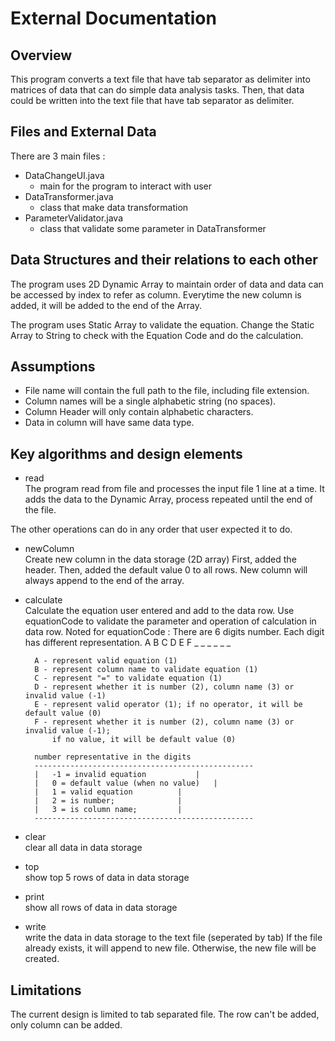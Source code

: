 # External Documentation

## Overview

This program converts a text file that have tab separator as delimiter 
into matrices of data that can do simple data analysis tasks. 
Then, that data could be written into the text file that have tab separator
as delimiter.

## Files and External Data

There are 3 main files :
* DataChangeUI.java
	* main for the program to interact with user
* DataTransformer.java
	* class that make data transformation
* ParameterValidator.java
	* class that validate some parameter in DataTransformer

## Data Structures and their relations to each other

The program uses 2D Dynamic Array to maintain order of data 
and data can be accessed by index to refer as column.
Everytime the new column is added, it will be added to the end of the Array.

The program uses Static Array to validate the equation.
Change the Static Array to String to check with the Equation Code
and do the calculation.

## Assumptions

* File name will contain the full path to the file, including file extension.
* Column names will be a single alphabetic string (no spaces).
* Column Header will only contain alphabetic characters.
* Data in column will have same data type.

## Key algorithms and design elements

* read\
The program read from file and processes the input file 1 line at a time. 
It adds the data to the Dynamic Array, process repeated until the end of the file.

The other operations can do in any order that user expected it to do.
* newColumn\
	Create new column in the data storage (2D array)
	First, added the header. Then, added the default value 0 to all rows.
	New column will always append to the end of the array.
* calculate\
	Calculate the equation user entered and add to the data row.
	Use equationCode to validate the parameter and operation of calculation in data row.
	Noted for equationCode :
		There are 6 digits number. Each digit has different representation.
		A B C D E F
		_ _ _ _ _ _
		
		A - represent valid equation (1)
		B - represent column name to validate equation (1)
		C - represent "=" to validate equation (1)
		D - represent whether it is number (2), column name (3) or invalid value (-1)
		E - represent valid operator (1); if no operator, it will be default value (0)
		F - represent whether it is number (2), column name (3) or invalid value (-1); 
		    if no value, it will be default value (0)

		number representative in the digits
		-------------------------------------------------
		|	-1 = invalid equation			|
		|	0 = default value (when no value)	|
		|	1 = valid equation			|
		|	2 = is number;				|
		|	3 = is column name;			|
		-------------------------------------------------
* clear\
	clear all data in data storage
* top\
	show top 5 rows of data in data storage
* print\
	show all rows of data in data storage
* write\
	write the data in data storage to the text file (seperated by tab)
	If the file already exists, it will append to new file.	Otherwise, the new file will be created.

## Limitations

The current design is limited to tab separated file.
The row can't be added, only column can be added.
